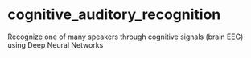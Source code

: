 # cognitive_auditory_recognition
Recognize one of many speakers through cognitive signals (brain EEG) using Deep Neural Networks
